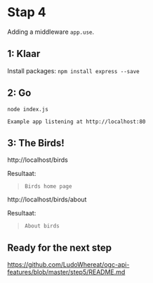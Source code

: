 # Stap 4

Adding a middleware `app.use`.

## 1: Klaar

Install packages: `npm install express --save` 

## 2: Go
```
node index.js
```

`Example app listening at http://localhost:80`

## 3: The Birds!

http://localhost/birds

Resultaat:
> `Birds home page`

http://localhost/birds/about

Resultaat:
> `About birds`

## Ready for the next step
https://github.com/LudoWhereat/ogc-api-features/blob/master/step5/README.md
